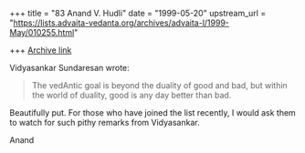 +++
title = "83 Anand V. Hudli"
date = "1999-05-20"
upstream_url = "https://lists.advaita-vedanta.org/archives/advaita-l/1999-May/010255.html"

+++
[Archive link](https://lists.advaita-vedanta.org/archives/advaita-l/1999-May/010255.html)

Vidyasankar Sundaresan wrote:

> The vedAntic goal is beyond the duality of good and bad,
>but within the world of duality, good is any day better than bad.

  Beautifully put. For those who have joined the list recently, I
  would ask them to watch for such pithy remarks from Vidyasankar.

 Anand

